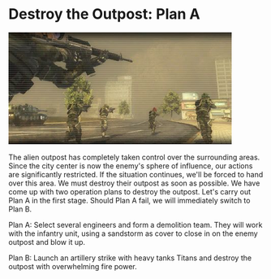 # Destroy the Outpost: Plan A

![Destroy the Outpost: Plan A](../images/missions_thumbnails/M020_5.jpg)

The alien outpost has completely taken control over the surrounding areas. Since the city center is now the enemy's sphere of influence, our actions are significantly restricted. If the situation continues, we'll be forced to hand over this area. We must destroy their outpost as soon as possible.
We have come up with two operation plans to destroy the outpost. Let's carry out Plan A in the first stage. Should Plan A fail, we will immediately switch to Plan B.

Plan A: Select several engineers and form a demolition team. They will work with the infantry unit, using a sandstorm as cover to close in on the enemy outpost and blow it up.

Plan B: Launch an artillery strike with heavy tanks Titans and destroy the outpost with overwhelming fire power.
